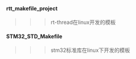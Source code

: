 #### rtt_makefile_project
>>> rt-thread在linux开发的模板

#### STM32_STD_Makefile
>>> stm32标准库在linux下开发的模板
